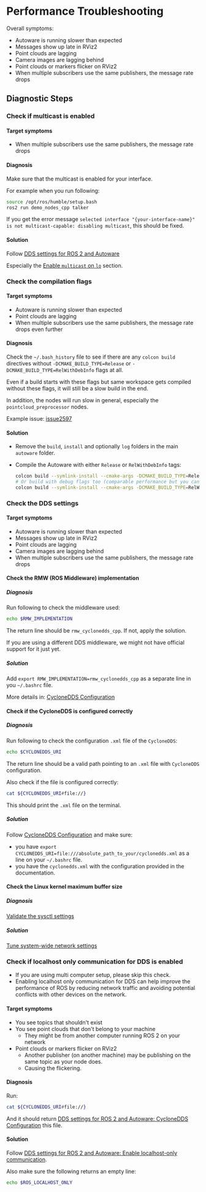 # Performance Troubleshooting

Overall symptoms:

- Autoware is running slower than expected
- Messages show up late in RViz2
- Point clouds are lagging
- Camera images are lagging behind
- Point clouds or markers flicker on RViz2
- When multiple subscribers use the same publishers, the message rate drops

## Diagnostic Steps

### Check if multicast is enabled

#### Target symptoms

- When multiple subscribers use the same publishers, the message rate drops

#### Diagnosis

Make sure that the multicast is enabled for your interface.

For example when you run following:

```bash
source /opt/ros/humble/setup.bash
ros2 run demo_nodes_cpp talker
```

If you get the error message `selected interface "{your-interface-name}" is not multicast-capable: disabling multicast`, this should be fixed.

#### Solution

Follow [DDS settings for ROS 2 and Autoware](../../installation/additional-settings-for-developers/network-configuration/dds-settings.md)

Especially the [Enable `multicast` on `lo`](../../installation/additional-settings-for-developers/network-configuration/enable-multicast-for-lo.md) section.

### Check the compilation flags

#### Target symptoms

- Autoware is running slower than expected
- Point clouds are lagging
- When multiple subscribers use the same publishers, the message rate drops even further

#### Diagnosis

Check the `~/.bash_history` file to see if there are any `colcon build` directives without `-DCMAKE_BUILD_TYPE=Release` or `-DCMAKE_BUILD_TYPE=RelWithDebInfo` flags at all.

Even if a build starts with these flags but same workspace gets compiled without these flags, it will still be a slow build in the end.

In addition, the nodes will run slow in general, especially the `pointcloud_preprocessor` nodes.

Example issue: [issue2597](https://github.com/autowarefoundation/autoware.universe/issues/2597#issuecomment-1491789081)

#### Solution

- Remove the `build`, `install` and optionally `log` folders in the main `autoware` folder.
- Compile the Autoware with either `Release` or `RelWithDebInfo` tags:

  ```bash
  colcon build --symlink-install --cmake-args -DCMAKE_BUILD_TYPE=Release
  # Or build with debug flags too (comparable performance but you can debug too)
  colcon build --symlink-install --cmake-args -DCMAKE_BUILD_TYPE=RelWithDebInfo
  ```

### Check the DDS settings

#### Target symptoms

- Autoware is running slower than expected
- Messages show up late in RViz2
- Point clouds are lagging
- Camera images are lagging behind
- When multiple subscribers use the same publishers, the message rate drops

#### Check the RMW (ROS Middleware) implementation

##### Diagnosis

Run following to check the middleware used:

```bash
echo $RMW_IMPLEMENTATION
```

The return line should be `rmw_cyclonedds_cpp`. If not, apply the solution.

If you are using a different DDS middleware, we might not have official support for it just yet.

##### Solution

Add `export RMW_IMPLEMENTATION=rmw_cyclonedds_cpp` as a separate line in you `~/.bashrc` file.

More details in: [CycloneDDS Configuration](../../installation/additional-settings-for-developers/network-configuration/dds-settings.md#cyclonedds-configuration)

#### Check if the CycloneDDS is configured correctly

##### Diagnosis

Run following to check the configuration `.xml` file of the `CycloneDDS`:

```bash
echo $CYCLONEDDS_URI
```

The return line should be a valid path pointing to an `.xml` file with `CycloneDDS` configuration.

Also check if the file is configured correctly:

```bash
cat ${CYCLONEDDS_URI#file://}
```

This should print the `.xml` file on the terminal.

##### Solution

Follow [CycloneDDS Configuration](../../installation/additional-settings-for-developers/network-configuration/dds-settings.md#cyclonedds-configuration) and make sure:

- you have `export CYCLONEDDS_URI=file:///absolute_path_to_your/cyclonedds.xml` as a line on your `~/.bashrc` file.
- you have the `cyclonedds.xml` with the configuration provided in the documentation.

#### Check the Linux kernel maximum buffer size

##### Diagnosis

[Validate the sysctl settings](../../installation/additional-settings-for-developers/network-configuration/dds-settings.md#validate-the-sysctl-settings)

##### Solution

[Tune system-wide network settings](../../installation/additional-settings-for-developers/network-configuration/dds-settings.md#tune-system-wide-network-settings)

### Check if localhost only communication for DDS is enabled

- If you are using multi computer setup, please skip this check.
- Enabling localhost only communication for DDS can help improve the performance of ROS by reducing network traffic and avoiding potential conflicts with other devices on the network.

#### Target symptoms

- You see topics that shouldn't exist
- You see point clouds that don't belong to your machine
  - They might be from another computer running ROS 2 on your network
- Point clouds or markers flicker on RViz2
  - Another publisher (on another machine) may be publishing on the same topic as your node does.
  - Causing the flickering.

#### Diagnosis

Run:

```bash
cat ${CYCLONEDDS_URI#file://}
```

And it should return [DDS settings for ROS 2 and Autoware: CycloneDDS Configuration](../../installation/additional-settings-for-developers/network-configuration/dds-settings.md#cyclonedds-configuration) this file.

#### Solution

Follow [DDS settings for ROS 2 and Autoware: Enable localhost-only communication](../../installation/additional-settings-for-developers/network-configuration/dds-settings.md#enable-localhost-only-communication).

Also make sure the following returns an empty line:

```bash
echo $ROS_LOCALHOST_ONLY
```
